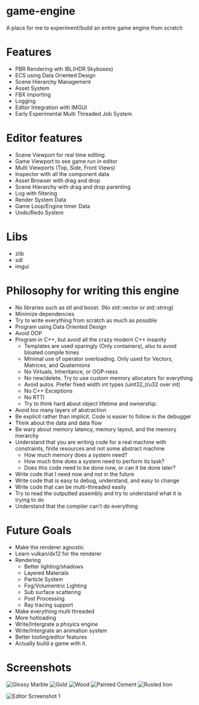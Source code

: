 # game-engine
A place for me to experiment/build an entire game engine from scratch


# Features
- PBR Rendering wth IBL(HDR Skyboxes)
- ECS using Data Oriented Design
- Scene Hierarchy Management
- Asset System
- FBX importing
- Logging
- Editor Integration with IMGUI
- Early Experimental Multi Threaded Job System


# Editor features
- Scene Viewport for real time editing
- Game Viewport to see game run in editor
- Multi Viewports (Top, Side, Front Views)
- Inspector with all the component data
- Asset Browser with drag and drop
- Scene Hierarchy with drag and drop parenting
- Log with filtering 
- Render System Data
- Game Loop/Engine timer Data
- Undo/Redo System

# Libs
- zlib
- sdl
- imgui

# Philosophy for writing this engine
- No libraries such as stl and boost. (No std::vector or std::string)
- Minimize dependencies
- Try to write everything from scratch as much as possible
- Program using Data Oriented Design
- Avoid OOP
- Program in C++, but avoid all the crazy modern C++ insanity
	- Templates are used sparingly (Only containers), also to avoid bloated compile times
	- Minimal use of operator overloading. Only used for Vectors, Matrices, and Quaternions
	- No Virtuals, Inheritance, or OOP-ness
	- No new/delete. Try to use custom memory allocators for everything
	- Avoid autos. Prefer fixed width int types (uint32_t/u32 over int)
	- No C++ Exceptions
	- No RTTI
	- Try to think hard about object lifetime and ownership.
- Avoid too many layers of abstraction
- Be explicit rather than implicit. Code is easier to follow in the debugger
- Think about the data and data flow
- Be wary about memory latency, memory layout, and the memory hierarchy
- Understand that you are writing code for a real machine with constraints, finite resources and not some abstract machine
	- How much memory does a system need?
	- How much time does a system need to perform its task?
	- Does this code need to be done now, or can it be done later?
- Write code that I need now and not in the future
- Write code that is easy to debug, understand, and easy to change
- Write code that can be multi-threaded easily
- Try to read the outputted assembly and try to understand what it is trying to do
- Understand that the compiler can't do everything


# Future Goals
- Make the renderer agnostic
- Learn vulkan/dx12 for the renderer
- Rendering
	- Better lighting/shadows
	- Layered Materials
	- Particle System
	- Fog/Volumentric Lighting
	- Sub surface scattering
	- Post Processing
	- Ray tracing support
- Make everything multi threaded
- More hotloading
- Write/Intergrate a phsyics engine 
- Write/Intergrate an animation system
- Better tooling/editor features
- Actually build a game with it.

# Screenshots

![Glossy Marble](https://raw.githubusercontent.com/tucci/game-engine/master/Screenshots/glossy_marble_material.png)
![Gold](https://raw.githubusercontent.com/tucci/game-engine/master/Screenshots/gold_material.png)
![Wood](https://raw.githubusercontent.com/tucci/game-engine/master/Screenshots/wood_material.png)
![Painted Cement](https://raw.githubusercontent.com/tucci/game-engine/master/Screenshots/painted_cement_material.png)
![Rusted Iron](https://raw.githubusercontent.com/tucci/game-engine/master/Screenshots/rust_material.png)


![Editor Screenshot 1](https://raw.githubusercontent.com/tucci/game-engine/master/Screenshots/Engine_b1AWduwECs.png)


